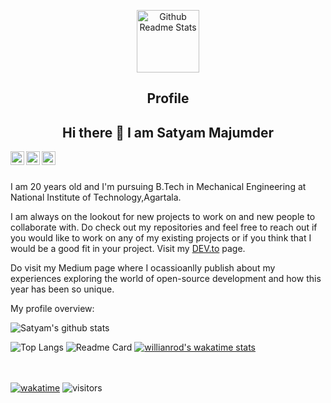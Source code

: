 <p align="center">
 <img width="100px" src="https://res.cloudinary.com/anuraghazra/image/upload/v1594908242/logo_ccswme.svg" align="center" alt="Github Readme Stats" />
 <h2 align="center">Profile</h2>
</p>

<h2 align="center"> Hi there 👋 I am Satyam Majumder</h2>
<!-- (https://Xlaton25.github.io) -->

<a href="https://in.linkedin.com/in/satyam-majumder-490027165">
  <img align="left" alt="Satyam's LinkdeIN" width="22px" src="https://upload.wikimedia.org/wikipedia/commons/8/81/LinkedIn_icon.svg" />
</a>
<a href="https://leetcode.com/Xlaton/">
  <img align="left" alt="Satyam's Leetcode" width="22px" src="https://upload.wikimedia.org/wikipedia/commons/a/ab/LeetCode_logo_white_no_text.svg" />
</a>
<a href="https://medium.com/@xlaton">
  <img align="left" alt="Satyam's Leetcode" width="22px" src="https://upload.wikimedia.org/wikipedia/commons/e/ec/Medium_logo_Monogram.svg"/>
</a>
<br />
<br />

<div>
 <p>

I am 20 years old and I'm pursuing B.Tech in Mechanical Engineering at National Institute of Technology,Agartala. 


I am always on the lookout for new projects to work on and new people to collaborate with. Do check out my repositories and feel free to reach out if you would like to work on any of my existing projects or if you think that I would be a good fit in your project. Visit my [DEV.to](https://dev.to/xlaton25) page.



Do visit my Medium page where I ocassioanlly publish about my experiences exploring the world of open-source development and how this year has been so unique. 

</h4>
</div>

<div><p>My profile overview: </p></div>

![Satyam's github stats](https://github-readme-stats.vercel.app/api?username=Xlaton25&show_icons=true)
<!-- ![Satyam's GitHub stats](https://github-readme-stats.vercel.app/api?username=Xlaton25&show_icons=true&theme=transparent) -->
![Top Langs](https://github-readme-stats.vercel.app/api/top-langs/?username=Xlaton25&layout=compact)
![Readme Card](https://github-readme-stats.vercel.app/api/pin/?username=Xlaton25&repo=dsa)
[![willianrod's wakatime stats](https://github-readme-stats.vercel.app/api/wakatime?username=ce8c4920-072a-477d-b79b-058d25f3f868)](https://github.com/xlaton25/github-readme-stats)
<br />
<br />
<br />

[![wakatime](https://wakatime.com/badge/user/ce8c4920-072a-477d-b79b-058d25f3f868.svg)](https://wakatime.com/@ce8c4920-072a-477d-b79b-058d25f3f868)
![visitors](https://komarev.com/ghpvc/?username=Xlaton25)


